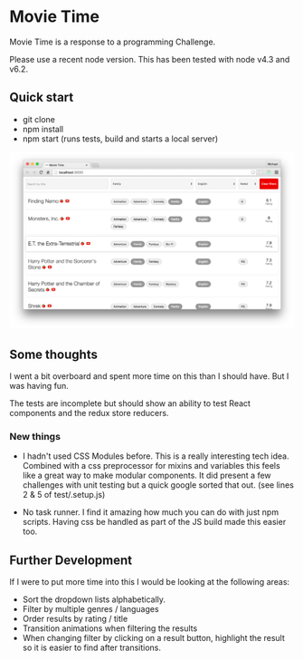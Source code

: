 # Movie Time

Movie Time is a response to a programming Challenge.

Please use a recent node version. This has been tested with node v4.3 and v6.2.

## Quick start

- git clone
- npm install
- npm start (runs tests, build and starts a local server)

![Movie Time](screenshot.png)


## Some thoughts

I went a bit overboard and spent more time on this than I should have. But I was having fun.

The tests are incomplete but should show an ability to test React components and the redux store reducers.

### New things

- I hadn't used CSS Modules before. This is a really interesting tech idea. Combined with a css preprocessor for mixins and variables this feels like a great way to make modular components. It did present a few challenges with unit testing but a quick google sorted that out. (see lines 2 & 5 of test/.setup.js)

- No task runner. I find it amazing how much you can do with just npm scripts. Having css be handled as part of the JS build made this easier too.

## Further Development

If I were to put more time into this I would be looking at the following areas:

- Sort the dropdown lists alphabetically.
- Filter by multiple genres / languages
- Order results by rating / title
- Transition animations when filtering the results
- When changing filter by clicking on a result button, highlight the result so it is easier to find after transitions.
